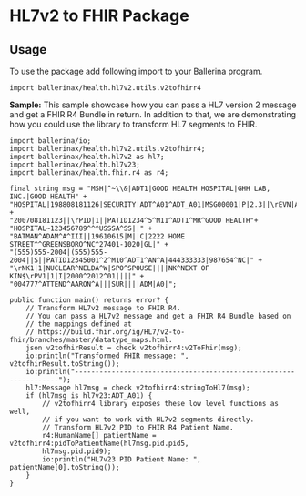 # HL7v2 to FHIR Package

## Usage

To use the package add following import to your Ballerina program.
```ballerina
import ballerinax/health.hl7v2.utils.v2tofhirr4
```

**Sample:**
This sample showcase how you can pass a HL7 version 2 message and get a
FHIR R4 Bundle in return. In addition to that, we are demonstrating how
you could use the library to transform HL7 segments to FHIR.

```ballerina
import ballerina/io;
import ballerinax/health.hl7v2.utils.v2tofhirr4;
import ballerinax/health.hl7v2 as hl7;
import ballerinax/health.hl7v23;
import ballerinax/health.fhir.r4 as r4;

final string msg = "MSH|^~\\&|ADT1|GOOD HEALTH HOSPITAL|GHH LAB, INC.|GOOD HEALTH" +
"HOSPITAL|198808181126|SECURITY|ADT^A01^ADT_A01|MSG00001|P|2.3||\rEVN|A01|" +
"200708181123||\rPID|1||PATID1234^5^M11^ADT1^MR^GOOD HEALTH"+
"HOSPITAL~123456789^^^USSSA^SS||" +
"BATMAN^ADAM^A^III||19610615|M||C|2222 HOME STREET^^GREENSBORO^NC^27401-1020|GL|" +
"(555)555-2004|(555)555-2004||S||PATID12345001^2^M10^ADT1^AN^A|444333333|987654^NC|" +
"\rNK1|1|NUCLEAR^NELDA^W|SPO^SPOUSE||||NK^NEXT OF KIN$\rPV1|1|I|2000^2012^01||||" +
"004777^ATTEND^AARON^A|||SUR||||ADM|A0|";

public function main() returns error? {
    // Transform HL7v2 message to FHIR R4.
    // You can pass a HL7v2 message and get a FHIR R4 Bundle based on
    // the mappings defined at
    // https://build.fhir.org/ig/HL7/v2-to-fhir/branches/master/datatype_maps.html.
    json v2tofhirResult = check v2tofhirr4:v2ToFhir(msg);
    io:println("Transformed FHIR message: ", v2tofhirResult.toString());
    io:println("------------------------------------------------------------------");
    hl7:Message hl7msg = check v2tofhirr4:stringToHl7(msg);
    if (hl7msg is hl7v23:ADT_A01) {
        // v2tofhirr4 library exposes these low level functions as well,
        // if you want to work with HL7v2 segments directly.
        // Transform HL7v2 PID to FHIR R4 Patient Name.
        r4:HumanName[] patientName = v2tofhirr4:pidToPatientName(hl7msg.pid.pid5,
        hl7msg.pid.pid9);
        io:println("HL7v23 PID Patient Name: ", patientName[0].toString());
    }
}
```